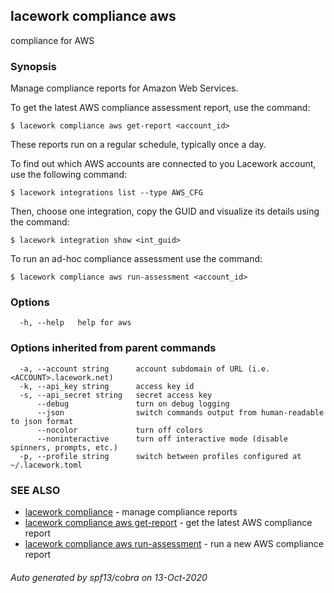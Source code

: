 ## lacework compliance aws

compliance for AWS

### Synopsis

Manage compliance reports for Amazon Web Services.

To get the latest AWS compliance assessment report, use the command:

    $ lacework compliance aws get-report <account_id>

These reports run on a regular schedule, typically once a day.

To find out which AWS accounts are connected to you Lacework account,
use the following command:

    $ lacework integrations list --type AWS_CFG

Then, choose one integration, copy the GUID and visualize its details
using the command:

    $ lacework integration show <int_guid>

To run an ad-hoc compliance assessment use the command:

    $ lacework compliance aws run-assessment <account_id>


### Options

```
  -h, --help   help for aws
```

### Options inherited from parent commands

```
  -a, --account string      account subdomain of URL (i.e. <ACCOUNT>.lacework.net)
  -k, --api_key string      access key id
  -s, --api_secret string   secret access key
      --debug               turn on debug logging
      --json                switch commands output from human-readable to json format
      --nocolor             turn off colors
      --noninteractive      turn off interactive mode (disable spinners, prompts, etc.)
  -p, --profile string      switch between profiles configured at ~/.lacework.toml
```

### SEE ALSO

* [lacework compliance](lacework_compliance.md)	 - manage compliance reports
* [lacework compliance aws get-report](lacework_compliance_aws_get-report.md)	 - get the latest AWS compliance report
* [lacework compliance aws run-assessment](lacework_compliance_aws_run-assessment.md)	 - run a new AWS compliance report

###### Auto generated by spf13/cobra on 13-Oct-2020
